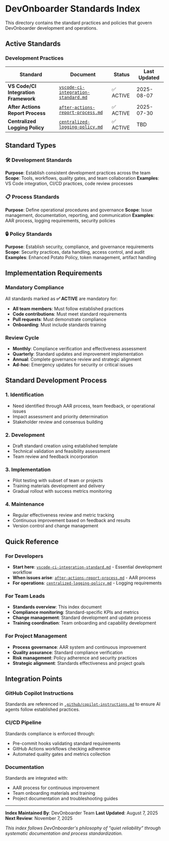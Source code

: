 # DevOnboarder Standards Index

This directory contains the standard practices and policies that govern DevOnboarder development and operations.

## Active Standards

### Development Practices

| Standard | Document | Status | Last Updated |
|----------|----------|---------|--------------|
| **VS Code/CI Integration Framework** | [`vscode-ci-integration-standard.md`](vscode-ci-integration-standard.md) | ✅ ACTIVE | 2025-08-07 |
| **After Actions Report Process** | [`after-actions-report-process.md`](after-actions-report-process.md) | ✅ ACTIVE | 2025-07-30 |
| **Centralized Logging Policy** | [`centralized-logging-policy.md`](centralized-logging-policy.md) | ✅ ACTIVE | TBD |

## Standard Types

### 🛠️ Development Standards

**Purpose**: Establish consistent development practices across the team
**Scope**: Tools, workflows, quality gates, and team collaboration
**Examples**: VS Code integration, CI/CD practices, code review processes

### 📋 Process Standards

**Purpose**: Define operational procedures and governance
**Scope**: Issue management, documentation, reporting, and communication
**Examples**: AAR process, logging requirements, security policies

### 🔒 Policy Standards

**Purpose**: Establish security, compliance, and governance requirements
**Scope**: Security practices, data handling, access control, and audit
**Examples**: Enhanced Potato Policy, token management, artifact handling

## Implementation Requirements

### Mandatory Compliance

All standards marked as **✅ ACTIVE** are mandatory for:

- **All team members**: Must follow established practices
- **Code contributions**: Must meet standard requirements
- **Pull requests**: Must demonstrate compliance
- **Onboarding**: Must include standards training

### Review Cycle

- **Monthly**: Compliance verification and effectiveness assessment
- **Quarterly**: Standard updates and improvement implementation
- **Annual**: Complete governance review and strategic alignment
- **Ad-hoc**: Emergency updates for security or critical issues

## Standard Development Process

### 1. **Identification**

- Need identified through AAR process, team feedback, or operational issues
- Impact assessment and priority determination
- Stakeholder review and consensus building

### 2. **Development**

- Draft standard creation using established template
- Technical validation and feasibility assessment
- Team review and feedback incorporation

### 3. **Implementation**

- Pilot testing with subset of team or projects
- Training materials development and delivery
- Gradual rollout with success metrics monitoring

### 4. **Maintenance**

- Regular effectiveness review and metric tracking
- Continuous improvement based on feedback and results
- Version control and change management

## Quick Reference

### For Developers

- **Start here**: [`vscode-ci-integration-standard.md`](vscode-ci-integration-standard.md) - Essential development workflow
- **When issues arise**: [`after-actions-report-process.md`](after-actions-report-process.md) - AAR process
- **For operations**: [`centralized-logging-policy.md`](centralized-logging-policy.md) - Logging requirements

### For Team Leads

- **Standards overview**: This index document
- **Compliance monitoring**: Standard-specific KPIs and metrics
- **Change management**: Standard development and update process
- **Training coordination**: Team onboarding and capability development

### For Project Management

- **Process governance**: AAR system and continuous improvement
- **Quality assurance**: Standard compliance verification
- **Risk management**: Policy adherence and security practices
- **Strategic alignment**: Standards effectiveness and project goals

## Integration Points

### GitHub Copilot Instructions

Standards are referenced in [`.github/copilot-instructions.md`](../../.github/copilot-instructions.md) to ensure AI agents follow established practices.

### CI/CD Pipeline

Standards compliance is enforced through:

- Pre-commit hooks validating standard requirements
- GitHub Actions workflows checking adherence
- Automated quality gates and metrics collection

### Documentation

Standards are integrated with:

- AAR process for continuous improvement
- Team onboarding materials and training
- Project documentation and troubleshooting guides

---

**Index Maintained By**: DevOnboarder Team
**Last Updated**: August 7, 2025
**Next Review**: November 7, 2025

*This index follows DevOnboarder's philosophy of "quiet reliability" through systematic documentation and process standardization.*
